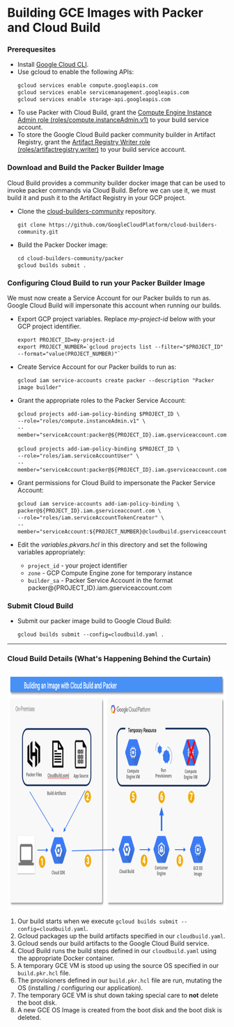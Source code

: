 # Building GCE Images with Packer and Cloud Build
### Prerequesites

* Install [Google Cloud CLI](https://cloud.google.com/sdk?hl=en).
* Use gcloud to enable the following APIs:
  ```
  gcloud services enable compute.googleapis.com
  gcloud services enable servicemanagement.googleapis.com
  gcloud services enable storage-api.googleapis.com
  ```
* To use Packer with Cloud Build, grant the [Compute Engine Instance Admin role (roles/compute.instanceAdmin.v1)](https://cloud.google.com/artifact-registry/docs/access-control#grant) to your build service account.
* To store the Google Cloud Build packer community builder in Artifact Registry, grant the [Artifact Registry Writer role (roles/artifactregistry.writer)](https://cloud.google.com/artifact-registry/docs/access-control#grant) to your build service account.

### Download and Build the Packer Builder Image
Cloud Build provides a community builder docker image that can be used to invoke packer commands via Cloud Build. Before we can use it, we must build it and push it to the Artifact Registry in your GCP project.

* Clone the [cloud-builders-community](https://github.com/GoogleCloudPlatform/cloud-builders-community) repository.
  ```
  git clone https://github.com/GoogleCloudPlatform/cloud-builders-community.git
  ```
* Build the Packer Docker image:
  ```
  cd cloud-builders-community/packer
  gcloud builds submit .
  ```
  
### Configuring Cloud Build to run your Packer Builder Image
We must now create a Service Account for our Packer builds to run as.  Google Cloud Build will impersonate this account when running our builds.
* Export GCP project variables.  Replace *my-project-id* below with your GCP project identifier.
  ```
  export PROJECT_ID=my-project-id
  export PROJECT_NUMBER=`gcloud projects list --filter="$PROJECT_ID" --format="value(PROJECT_NUMBER)"`
  ```
* Create Service Account for our Packer builds to run as:
  ```
  gcloud iam service-accounts create packer --description "Packer image builder"
  ```
* Grant the appropriate roles to the Packer Service Account:
  ```
  gcloud projects add-iam-policy-binding $PROJECT_ID \
  --role="roles/compute.instanceAdmin.v1" \
  --member="serviceAccount:packer@${PROJECT_ID}.iam.gserviceaccount.com"

  gcloud projects add-iam-policy-binding $PROJECT_ID \
  --role="roles/iam.serviceAccountUser" \
  --member="serviceAccount:packer@${PROJECT_ID}.iam.gserviceaccount.com"
  ```
* Grant permissions for Cloud Build to impersonate the Packer Service Account:
  ```
  gcloud iam service-accounts add-iam-policy-binding \
  packer@${PROJECT_ID}.iam.gserviceaccount.com \
  --role="roles/iam.serviceAccountTokenCreator" \
  --member="serviceAccount:${PROJECT_NUMBER}@cloudbuild.gserviceaccount.com"
  ```

* Edit the *variables.pkvars.hcl* in this directory and set the following variables appropriately:
  * `project_id` - your project identifier
  * `zone` - GCP Compute Engine zone for temporary instance
  * `builder_sa` - Packer Service Account in the format packer@{PROJECT_ID}.iam.gserviceaccount.com
 
### Submit Cloud Build
* Submit our packer image build to Google Cloud Build:
  ```
  gcloud builds submit --config=cloudbuild.yaml .
  ```
---
### Cloud Build Details (What's Happening Behind the Curtain)
<img src="../../images/packer-build.png" alt="On Nooo!" witdh="550" height="550">

1. Our build starts when we execute `gcloud builds submit --config=cloudbuild.yaml`.
2. Gcloud packages up the build artifacts specified in our `cloudbuild.yaml`.
3. Gcloud sends our build artifacts to the Google Cloud Build service.
4. Cloud Build runs the build steps defined in our `cloudbuild.yaml` using the appropriate Docker container.
5. A temporary GCE VM is stood up using the source OS specified in our `build.pkr.hcl` file.
6. The provisioners defined in our `build.pkr.hcl` file are run, mutating the OS (installing / configuring our application).
7. The temporary GCE VM is shut down taking special care to __not__ delete the boot disk.
8. A new GCE OS Image is created from the boot disk and the boot disk is deleted.

